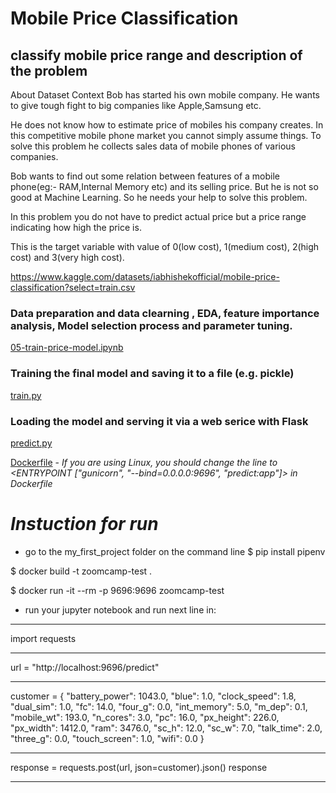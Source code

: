 # Mobile Price Classification
## classify mobile price range and description of the problem
About Dataset
Context
Bob has started his own mobile company. He wants to give tough fight to big companies like Apple,Samsung etc.

He does not know how to estimate price of mobiles his company creates. In this competitive mobile phone market you cannot simply assume things. To solve this problem he collects sales data of mobile phones of various companies.

Bob wants to find out some relation between features of a mobile phone(eg:- RAM,Internal Memory etc) and its selling price. But he is not so good at Machine Learning. So he needs your help to solve this problem.

In this problem you do not have to predict actual price but a price range indicating how high the price is.

This is the target variable with value of 0(low cost), 1(medium cost), 2(high cost) and 3(very high cost).

https://www.kaggle.com/datasets/iabhishekofficial/mobile-price-classification?select=train.csv

### Data preparation and data clearning , EDA, feature importance analysis, Model selection process and parameter tuning.
[05-train-price-model.ipynb](https://github.com/Andrej-Ilin/Midterm_projects_ZoomCamp/blob/main/my_first_project/05-train-price-model.ipynb)

### Training the final model and saving it to a file (e.g. pickle)
[train.py](https://github.com/Andrej-Ilin/Midterm_projects_ZoomCamp/blob/main/my_first_project/train.py)

### Loading the model and serving it via a web serice with Flask
[predict.py](https://github.com/Andrej-Ilin/Midterm_projects_ZoomCamp/blob/main/my_first_project/predict.py)

[Dockerfile](https://github.com/Andrej-Ilin/Midterm_projects_ZoomCamp/blob/main/my_first_project/Dockerfile)  - *If you are using Linux, you should change the line to <ENTRYPOINT ["gunicorn", "--bind=0.0.0.0:9696", "predict:app"]> in Dockerfile*



  # *Instuction for run*

- go to the my_first_project folder on the command line
$ pip install pipenv

$ docker build -t zoomcamp-test .

$ docker run -it --rm -p 9696:9696 zoomcamp-test

- run your jupyter notebook and run next line in:
__________________________________________
import requests
__________________________________________
url = "http://localhost:9696/predict"
__________________________________________
customer = {
            "battery_power": 1043.0,
            "blue": 1.0,
            "clock_speed": 1.8,
            "dual_sim": 1.0,
            "fc": 14.0,
            "four_g": 0.0,
            "int_memory": 5.0,
            "m_dep": 0.1,
            "mobile_wt": 193.0,
            "n_cores": 3.0,
            "pc": 16.0,
            "px_height": 226.0,
            "px_width": 1412.0,
            "ram": 3476.0,
            "sc_h": 12.0,
            "sc_w": 7.0,
            "talk_time": 2.0,
            "three_g": 0.0,
            "touch_screen": 1.0,
            "wifi": 0.0
           }
___________________________________________
response = requests.post(url, json=customer).json()
response
__________________________________________
